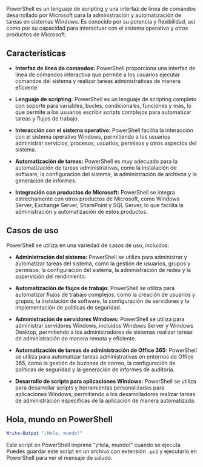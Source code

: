 PowerShell es un lenguaje de scripting y una interfaz de línea de comandos desarrollado por Microsoft para la administración y automatización de tareas en sistemas Windows. Es conocido por su potencia y flexibilidad, así como por su capacidad para interactuar con el sistema operativo y otros productos de Microsoft.

## Características

- **Interfaz de línea de comandos:** PowerShell proporciona una interfaz de línea de comandos interactiva que permite a los usuarios ejecutar comandos del sistema y realizar tareas administrativas de manera eficiente.

- **Lenguaje de scripting:** PowerShell es un lenguaje de scripting completo con soporte para variables, bucles, condicionales, funciones y más, lo que permite a los usuarios escribir scripts complejos para automatizar tareas y flujos de trabajo.

- **Interacción con el sistema operativo:** PowerShell facilita la interacción con el sistema operativo Windows, permitiendo a los usuarios administrar servicios, procesos, usuarios, permisos y otros aspectos del sistema.

- **Automatización de tareas:** PowerShell es muy adecuado para la automatización de tareas administrativas, como la instalación de software, la configuración del sistema, la administración de archivos y la generación de informes.

- **Integración con productos de Microsoft:** PowerShell se integra estrechamente con otros productos de Microsoft, como Windows Server, Exchange Server, SharePoint y SQL Server, lo que facilita la administración y automatización de estos productos.

## Casos de uso

PowerShell se utiliza en una variedad de casos de uso, incluidos:

- **Administración del sistema:** PowerShell se utiliza para administrar y automatizar tareas del sistema, como la gestión de usuarios, grupos y permisos, la configuración del sistema, la administración de redes y la supervisión del rendimiento.

- **Automatización de flujos de trabajo:** PowerShell se utiliza para automatizar flujos de trabajo complejos, como la creación de usuarios y grupos, la instalación de software, la configuración de servidores y la implementación de políticas de seguridad.

- **Administración de servidores Windows:** PowerShell se utiliza para administrar servidores Windows, incluidos Windows Server y Windows Desktop, permitiendo a los administradores de sistemas realizar tareas de administración de manera remota y eficiente.

- **Automatización de tareas de administración de Office 365:** PowerShell se utiliza para automatizar tareas administrativas en entornos de Office 365, como la gestión de buzones de correo, la configuración de políticas de seguridad y la generación de informes de auditoría.

- **Desarrollo de scripts para aplicaciones Windows:** PowerShell se utiliza para desarrollar scripts y herramientas personalizadas para aplicaciones Windows, permitiendo a los desarrolladores realizar tareas de administración específicas de la aplicación de manera automatizada.

## Hola, mundo en PowerShell

```powershell
Write-Output "¡Hola, mundo!"
```

Este script en PowerShell imprime "¡Hola, mundo!" cuando se ejecuta. Puedes guardar este script en un archivo con extensión `.ps1` y ejecutarlo en PowerShell para ver el mensaje de saludo.